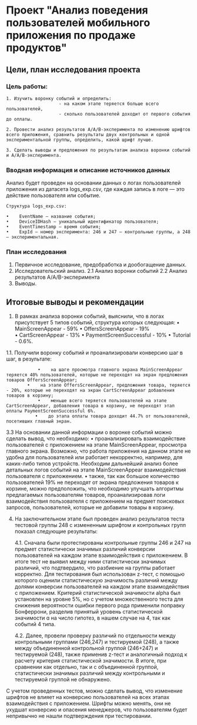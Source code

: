 # Проект "Анализ поведения пользователей мобильного приложения по продаже продуктов"

## Цели, план исследования проекта

###  Цель работы:

    1. Изучить воронку событий и определить:
                        - на каком этапе теряется больше всего пользователей,
                        - сколько пользователей доходит от первого события до оплаты.

    2. Провести анализ результатов A/А/B-эксперимента по изменению шрифтов всего приложения, сравнить результаты двух контрольных и одной экспериментальной группы, определить, какой шрифт лучше.

    3. Сделать выводы и предложения по результатам анализа воронки событий и A/А/B-эксперимента.


### Вводная информация и описание источников данных

Анализ будет проведен на основании данных о логах пользователей приложения из датасета logs_exp.csv, где каждая запись в логе — это действие пользователя или событие.

    Структура logs_exp.csv:

    •    EventName — название события;
    •    DeviceIDHash — уникальный идентификатор пользователя;
    •    EventTimestamp — время события;
    •    ExpId — номер эксперимента: 246 и 247 — контрольные группы, а 248 — экспериментальная.

### План исследования

1. Первичное исследование, предобработка и дообогащение данных.
2. Исследовательский анализ.
	2.1 Анализ воронки событий
	2.2 Анализ результатов A/А/B-эксперимента
3. Выводы.

## Итоговые выводы и рекомендации
    
1. В рамках анализа воронки событий, выяснили, что в логах присутствует  5 типов событий, структура которых следующая: 
           •    MainScreenAppear - 59%
           •    OffersScreenAppear - 19%    
           •     CartScreenAppear - 13%
           •    PaymentScreenSuccessful - 10%
           •    Tutorial - 0.6%.

1.1. Получили воронку событий и проанализировали конверсию шаг в шаг, в результате:

                •    на шаге просмотра главного экрана MainScreenAppear теряется 40% пользователей, которые не переходят на экран предложения товаров OffersScreenAppear;
        	•    на этапе OffersScreenAppear, предложения товара, теряется - 20%, которые не переходят на экран CartScreenAppear добавления товаров в корзину;
                •    меньше всего теряется пользователей на этапе CartScreenAppear, добавления товара в корзину, не переходят этап оплаты PaymentScreenSuccessful 6%.
               •    до этапа оплаты товара доходит 44.7% от пользователей, посетивших главный экран. 

3.3 На основании данной информации о воронке событий можно сделать вывод, что необходимо:
       •    проанализировать взаимодействие пользователей с приложением на этапе MainScreenAppear, 
просмотра главного экрана. Возможно, что работа приложения на данном этапе не удобна для пользователей или работает некорректно, например, для каких-либо типов устройств. Необходим дальнейший анализ более детальных логов событий на этапе MainScreenAppear взаимодействия пользователя с приложением.
      •    также, так как большое количество пользователей 19% не переходят от экрана предложения товаров к корзине, можно предположить, что необходимо улучшать алгоритмы предлагаемых пользователям товаров, проанализировав логи взаимодействия пользователя с приложением на предмет поисковых запросов, пользователей, которые не добавили товары в корзину.

4. На заключительном этапе был проведен анализ результатов теста тестовой группы 248 с измененным шрифтом и контрольных групп показал следующие результаты:

    4.1. Сначала были протестированы контрольные группы 246 и 247 на предмет статистически 
значимых различий конверсии пользователей на каждом этапе взаимодействия с приложением. 
В итоге тест не выявил между ними статистически значимых различий, что подтвердило, 
что разбиение на группы работает корректно.
    Для тестирования был использован z-тест, с помощью которого оценили статистическую 
значимость различий между долями конверсии пользователей на каждом этапе взаимодействия с приложением.
    Критерий статистической значимости alpha был установлен на уровне 5%, но с учетом 
множественного теста для снижения вероятности ошибки первого рода применили поправку Бонферрони, 
разделив принятый уровень статистической значимости ɑ на число гипотез, в нашем случае на 4, 
так как событий 4 типа.

   4.2. Далее, провели проверку различий по отдельности между контрольными группами (246,247) и 
тестируемой (248), а также между объединенной контрольной группой (246+247) и тестируемой (248), 
также применив  z-тест и аналогичный подход к расчету критерия статистической значимости.
    В итоге, при сравнении как отдельно, так и с объединенной группой, статистически значимых 
различий между контрольными и тестируемой группой не обнаружено.

С учетом проведенных тестов, можно сделать вывод, что изменение шрифтов 
не влияет на конверсию пользователей на всех этапах взаимодействия с приложением. 
Шрифты можно менять, они не ухудшат конверсию и опасения менеджеров, что пользователям будет 
непривычно не нашли подтверждения при тестировании.




